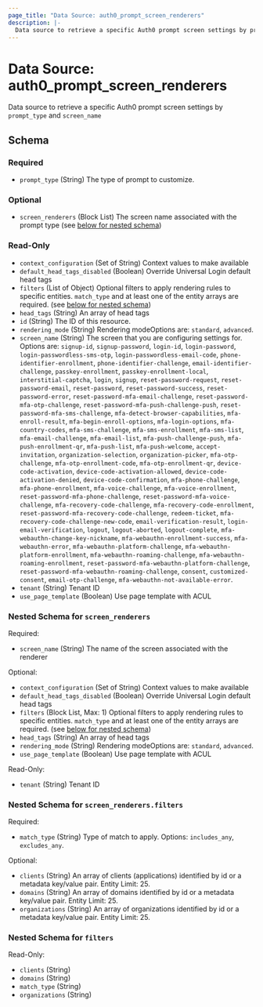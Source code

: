 ```yaml
---
page_title: "Data Source: auth0_prompt_screen_renderers"
description: |-
  Data source to retrieve a specific Auth0 prompt screen settings by prompt_type and screen_name
---
```


# Data Source: auth0_prompt_screen_renderers

Data source to retrieve a specific Auth0 prompt screen settings by `prompt_type` and `screen_name`



<!-- schema generated by tfplugindocs -->
## Schema

### Required

- `prompt_type` (String) The type of prompt to customize.

### Optional

- `screen_renderers` (Block List) The screen name associated with the prompt type (see [below for nested schema](#nestedblock--screen_renderers))

### Read-Only

- `context_configuration` (Set of String) Context values to make available
- `default_head_tags_disabled` (Boolean) Override Universal Login default head tags
- `filters` (List of Object) Optional filters to apply rendering rules to specific entities. `match_type` and at least one of the entity arrays are required. (see [below for nested schema](#nestedatt--filters))
- `head_tags` (String) An array of head tags
- `id` (String) The ID of this resource.
- `rendering_mode` (String) Rendering modeOptions are: `standard`, `advanced`.
- `screen_name` (String) The screen that you are configuring settings for. Options are: `signup-id`, `signup-password`, `login-id`, `login-password`, `login-passwordless-sms-otp`, `login-passwordless-email-code`, `phone-identifier-enrollment`, `phone-identifier-challenge`, `email-identifier-challenge`, `passkey-enrollment`, `passkey-enrollment-local`, `interstitial-captcha`, `login`, `signup`, `reset-password-request`, `reset-password-email`, `reset-password`, `reset-password-success`, `reset-password-error`, `reset-password-mfa-email-challenge`, `reset-password-mfa-otp-challenge`, `reset-password-mfa-push-challenge-push`, `reset-password-mfa-sms-challenge`, `mfa-detect-browser-capabilities`, `mfa-enroll-result`, `mfa-begin-enroll-options`, `mfa-login-options`, `mfa-country-codes`, `mfa-sms-challenge`, `mfa-sms-enrollment`, `mfa-sms-list`, `mfa-email-challenge`, `mfa-email-list`, `mfa-push-challenge-push`, `mfa-push-enrollment-qr`, `mfa-push-list`, `mfa-push-welcome`, `accept-invitation`, `organization-selection`, `organization-picker`, `mfa-otp-challenge`, `mfa-otp-enrollment-code`, `mfa-otp-enrollment-qr`, `device-code-activation`, `device-code-activation-allowed`, `device-code-activation-denied`, `device-code-confirmation`, `mfa-phone-challenge`, `mfa-phone-enrollment`, `mfa-voice-challenge`, `mfa-voice-enrollment`, `reset-password-mfa-phone-challenge`, `reset-password-mfa-voice-challenge`, `mfa-recovery-code-challenge`, `mfa-recovery-code-enrollment`, `reset-password-mfa-recovery-code-challenge`, `redeem-ticket`, `mfa-recovery-code-challenge-new-code`, `email-verification-result`, `login-email-verification`, `logout`, `logout-aborted`, `logout-complete`, `mfa-webauthn-change-key-nickname`, `mfa-webauthn-enrollment-success`, `mfa-webauthn-error`, `mfa-webauthn-platform-challenge`, `mfa-webauthn-platform-enrollment`, `mfa-webauthn-roaming-challenge`, `mfa-webauthn-roaming-enrollment`, `reset-password-mfa-webauthn-platform-challenge`, `reset-password-mfa-webauthn-roaming-challenge`, `consent`, `customized-consent`, `email-otp-challenge`, `mfa-webauthn-not-available-error`.
- `tenant` (String) Tenant ID
- `use_page_template` (Boolean) Use page template with ACUL

<a id="nestedblock--screen_renderers"></a>
### Nested Schema for `screen_renderers`

Required:

- `screen_name` (String) The name of the screen associated with the renderer

Optional:

- `context_configuration` (Set of String) Context values to make available
- `default_head_tags_disabled` (Boolean) Override Universal Login default head tags
- `filters` (Block List, Max: 1) Optional filters to apply rendering rules to specific entities. `match_type` and at least one of the entity arrays are required. (see [below for nested schema](#nestedblock--screen_renderers--filters))
- `head_tags` (String) An array of head tags
- `rendering_mode` (String) Rendering modeOptions are: `standard`, `advanced`.
- `use_page_template` (Boolean) Use page template with ACUL

Read-Only:

- `tenant` (String) Tenant ID

<a id="nestedblock--screen_renderers--filters"></a>
### Nested Schema for `screen_renderers.filters`

Required:

- `match_type` (String) Type of match to apply. Options: `includes_any`, `excludes_any`.

Optional:

- `clients` (String) An array of clients (applications) identified by id or a metadata key/value pair. Entity Limit: 25.
- `domains` (String) An array of domains identified by id or a metadata key/value pair. Entity Limit: 25.
- `organizations` (String) An array of organizations identified by id or a metadata key/value pair. Entity Limit: 25.



<a id="nestedatt--filters"></a>
### Nested Schema for `filters`

Read-Only:

- `clients` (String)
- `domains` (String)
- `match_type` (String)
- `organizations` (String)


